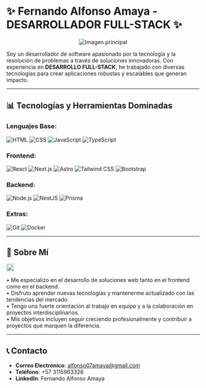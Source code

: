 # ✨ **Fernando Alfonso Amaya - DESARROLLADOR FULL-STACK** ✨

<!-- Imagen principal centrada -->
<p align="center">
  <img src="https://verpex.com/assets/uploads/images/blog/How-to-become-a-Backend-Developer.jpg?v=1665484477" alt="Imagen principal" style="max-width: 40%; height: auto;">
</p>


Soy un desarrollador de software apasionado por la tecnología y la resolución de problemas a través de soluciones innovadoras. Con experiencia en <strong>DESARROLLO FULL-STACK</strong>, he trabajado con diversas tecnologías para crear aplicaciones robustas y escalables que generan impacto.

---

## 📊 **Tecnologías y Herramientas Dominadas**

### **Lenguajes Base:**

![HTML](https://img.shields.io/badge/HTML-E34F26?style=for-the-badge&logo=html5&logoColor=white) ![CSS](https://img.shields.io/badge/CSS-1572B6?style=for-the-badge&logo=css3&logoColor=white) ![JavaScript](https://img.shields.io/badge/JavaScript-F7DF1E?style=for-the-badge&logo=javascript&logoColor=black) ![TypeScript](https://img.shields.io/badge/TypeScript-3178C6?style=for-the-badge&logo=typescript&logoColor=white)

### **Frontend:**

![React](https://img.shields.io/badge/React-61DAFB?style=for-the-badge&logo=react&logoColor=black) ![Next.js](https://img.shields.io/badge/Next.js-000000?style=for-the-badge&logo=next.js&logoColor=white) ![Astro](https://img.shields.io/badge/Astro-FF5D01?style=for-the-badge&logo=astro&logoColor=white) ![Tailwind CSS](https://img.shields.io/badge/Tailwind%20CSS-06B6D4?style=for-the-badge&logo=tailwindcss&logoColor=white) ![Bootstrap](https://img.shields.io/badge/Bootstrap-7952B3?style=for-the-badge&logo=bootstrap&logoColor=white)

### **Backend:**

![Node.js](https://img.shields.io/badge/Node.js-339933?style=for-the-badge&logo=nodedotjs&logoColor=white) ![NestJS](https://img.shields.io/badge/NestJS-E0234E?style=for-the-badge&logo=nestjs&logoColor=white) ![Prisma](https://img.shields.io/badge/Prisma-2D3748?style=for-the-badge&logo=prisma&logoColor=white)

### **Extras:**

![Git](https://img.shields.io/badge/Git-F05032?style=for-the-badge&logo=git&logoColor=white) ![Docker](https://img.shields.io/badge/Docker-2496ED?style=for-the-badge&logo=docker&logoColor=white)

---

## 🚀 **Sobre Mí**

<!-- Imagen pequeña al lado de "Sobre Mí" -->
<p align="left">
  <img src="https://www.freepik.com/icons/developer" alt="Developer Icon" style="width: 20px; height: auto; vertical-align: middle;">
</p>


• Me especializo en el desarrollo de soluciones web tanto en el frontend como en el backend.  
• Disfruto aprender nuevas tecnologías y mantenerme actualizado con las tendencias del mercado.  
• Tengo una fuerte orientación al trabajo en equipo y a la colaboración en proyectos interdisciplinarios.  
• Mis objetivos incluyen seguir creciendo profesionalmente y contribuir a proyectos que marquen la diferencia.

---

## 📞 **Contacto**

- **Correo Electrónico**: alfonso07amaya@gmail.com
- **Teléfono**: +57 3115963326
- **LinkedIn**: Fernando Alfonso Amaya
